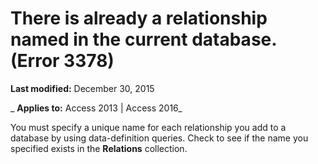 
# There is already a relationship named <name> in the current database. (Error 3378)

 **Last modified:** December 30, 2015

 _ **Applies to:** Access 2013 | Access 2016_

You must specify a unique name for each relationship you add to a database by using data-definition queries. Check to see if the name you specified exists in the  **Relations** collection.

